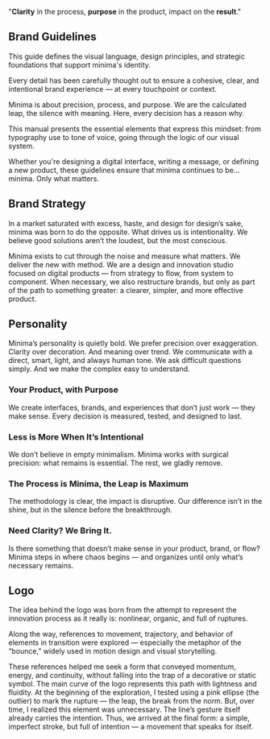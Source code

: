 "**Clarity** in the process, **purpose** in the product, impact on the **result**."

## Brand Guidelines

This guide defines the visual language, design principles, and strategic foundations that support minima's identity.

Every detail has been carefully thought out to ensure a cohesive, clear, and intentional brand experience — at every
touchpoint or context.

Minima is about precision, process, and purpose. We are the calculated leap, the silence with meaning. Here, every
decision has a reason why.

This manual presents the essential elements that express this mindset: from typography use to tone of voice, going
through the logic of our visual system.

Whether you're designing a digital interface, writing a message, or defining a new product, these guidelines ensure that
minima continues to be... minima. Only what matters.

## Brand Strategy

In a market saturated with excess, haste, and design for design’s sake, minima was born to do the opposite. What drives
us is intentionality. We believe good solutions aren’t the loudest, but the most conscious.

Minima exists to cut through the noise and measure what matters. We deliver the new with method. We are a design and
innovation studio focused on digital products — from strategy to flow, from system to component. When necessary, we also
restructure brands, but only as part of the path to something greater: a clearer, simpler, and more effective product.

## Personality

Minima’s personality is quietly bold.
We prefer precision over exaggeration.
Clarity over decoration.
And meaning over trend.
We communicate with a direct, smart, light, and always human tone.
We ask difficult questions simply.
And we make the complex easy to understand.

### Your Product, with Purpose

We create interfaces, brands, and experiences that don’t just work — they make sense. Every decision is measured,
tested, and designed to last.

### Less is More When It’s Intentional

We don’t believe in empty minimalism. Minima works with surgical precision: what remains is essential. The rest, we
gladly remove.

### The Process is Minima, the Leap is Maximum

The methodology is clear, the impact is disruptive. Our difference isn’t in the shine, but in the silence before the
breakthrough.

### Need Clarity? We Bring It.

Is there something that doesn’t make sense in your product, brand, or flow? Minima steps in where chaos begins — and
organizes until only what’s necessary remains.

## Logo

The idea behind the logo was born from the attempt to represent the innovation process as it really is: nonlinear,
organic, and full of ruptures.

Along the way, references to movement, trajectory, and behavior of elements in transition were explored — especially the
metaphor of the “bounce,” widely used in motion design and visual storytelling.

These references helped me seek a form that conveyed momentum, energy, and continuity, without falling into the trap of
a decorative or static symbol. The main curve of the logo represents this path with lightness and fluidity.
At the beginning of the exploration, I tested using a pink ellipse (the outlier) to mark the rupture — the leap, the
break from the norm. But, over time, I realized this element was unnecessary. The line’s gesture itself already carries
the intention.
Thus, we arrived at the final form: a simple, imperfect stroke, but full of intention — a movement that speaks for
itself.